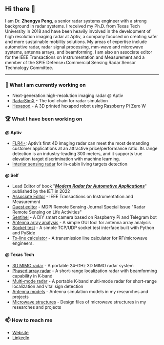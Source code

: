 ## Hi there 👋

I am Dr. **Zhengyu Peng**, a senior radar systems engineer with a strong background in radar systems. I received my Ph.D. from Texas Tech University in 2018 and have been heavily involved in the development of high resolution imaging radar at Aptiv, a company focused on creating safer and more sustainable mobility solutions. My areas of expertise include automotive radar, radar signal processing, mm-wave and microwave systems, antenna arrays, and beamforming. I am also an associate editor for the IEEE Transactions on Instrumentation and Measurement and a member of the SPIE Defense+Commercial Sensing Radar Sensor Technology Committee.

---

### 🔭 What I am currently working on

- Next-generation high-resolution imaging radar @ Aptiv
- [RadarSimX](https://radarsimx.com/) - The tool chain for radar simulation
- [Hexapod](https://github.com/rookiepeng/hexapod) - A 3D printed hexapod robot using Raspberry Pi Zero W

### 🏆 What I have been working on

#### @ Aptiv
- [FLR4+](https://www.aptiv.com/en/solutions/advanced-safety/adas/radars): Aptiv’s first 4D imaging radar can meet the most demanding customer applications at an attractive price/performance ratio. Its range detection is an industry-leading 300 meters, and it supports true elevation target discrimination with machine learning.
- [Interior sensing radar](https://www.aptiv.com/newsroom/article/safety-and-convenience-innovations-powered-by-interior-sensing) for in-cabin living targets detection

#### @ Self
- Lead Editor of book "***[Modern Radar for Automotive Applications](https://shop.theiet.org/modern-radar-for-automotive-applications)***" published by the IET in 2022
- [Associate Editor](https://ieee-ims.org/contact/zhengyu-peng) - IEEE Transactions on Instrumentation and Measurement
- [Guest editor](https://www.mdpi.com/journal/remotesensing/special_issues/radar_lifeactivities) - MDPI Remote Sensing Journal Special Issue "Radar Remote Sensing on Life Activities"
- [Sentinel](https://github.com/rookiepeng/sentinel) - A DIY smart camera based on Raspberry Pi and Telegram bot
- [Antenna array analysis](https://zpeng.me/index.php/2019/02/11/antenna-array-analysis/) - A simple GUI tool for antenna array analysis
- [Socket test](https://zpeng.me/index.php/2017/07/04/socket-test/) - A simple TCP/UDP socket test interface built with Python and PySide
- [Tx-line calculator](https://zpeng.me/index.php/2018/05/01/tx-line-calculator/) - A transmission line calculator for RF/microwave engineers.

#### @ Texas Tech
- [3D MIMO radar](https://zpeng.me/index.php/2017/09/27/portable-24-ghz-3d-mimo-radar/) - A portable 24-GHz 3D MIMO radar system
- [Phased array radar](https://zpeng.me/index.php/2017/01/28/k-band-2d-rf-beamforming-fmcw-radar/) - A short-range localization radar with beamforming capability in K-band
- [Multi-mode radar](https://zpeng.me/index.php/2017/01/28/k-band-2d-rf-beamforming-fmcw-radar/) - A portable K-band multi-mode radar for short-range localization and vital sign detection
- [Antenna models](https://github.com/rookiepeng/antenna-models) - Antenna simulation models in my researches and projects
- [Microwave structures](https://github.com/rookiepeng/microwave-structures) - Design files of microwave structures in my researches and projects

### 📫 How to reach me
- [Website](https://zpeng.me)
- [LinkedIn](https://www.linkedin.com/in/zhengyup/)

